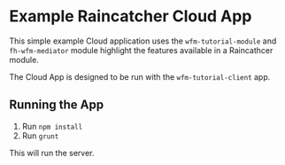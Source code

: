 # Example Raincatcher Cloud App

This simple example Cloud application uses the `wfm-tutorial-module` and `fh-wfm-mediator` module highlight the features available in a Raincathcer module.

The Cloud App is designed to be run with the `wfm-tutorial-client` app.

## Running the App

1. Run `npm install`
2. Run `grunt`

This will run the server.